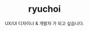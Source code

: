 ---
layout: author
name: Seoryung
koname: ryuchoi
title: ryuchoi
subtitle: UX/UI 디자이너 & 개발자 가 되고 싶습니다.
---
